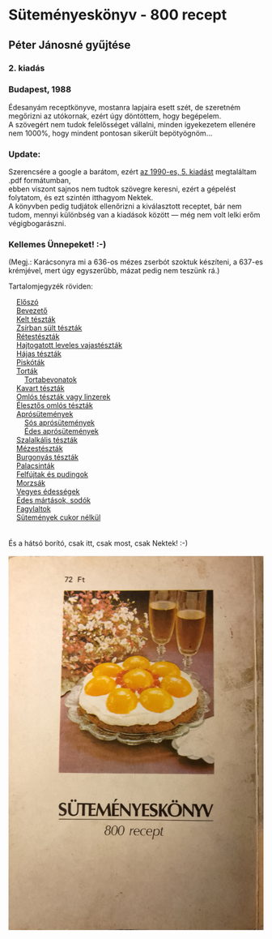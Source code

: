 # Süteményeskönyv - 800 recept
## Péter Jánosné gyűjtése
### 2. kiadás
### Budapest, 1988

Édesanyám receptkönyve, mostanra lapjaira esett szét, de szeretném megőrizni az utókornak, ezért úgy döntöttem, hogy begépelem.\
A szövegért nem tudok felelősséget vállalni, minden igyekezetem ellenére nem 1000%, hogy mindent pontosan sikerült bepötyögnöm...

### Update:
Szerencsére a google a barátom, ezért [az 1990-es, 5. kiadást](https://github.com/Erendis42/800_sutemeny/blob/main/sutemenyeskonyv_800_recept.pdf) megtaláltam .pdf formátumban,\
ebben viszont sajnos nem tudtok szövegre keresni, ezért a gépelést folytatom, és ezt szintén itthagyom Nektek.\
A könyvben pedig tudjátok ellenőrizni a kiválasztott receptet, bár nem tudom, mennyi különbség van a kiadások között — még nem volt lelki erőm végigbogarászni.

### Kellemes Ünnepeket! :-)

(Megj.: Karácsonyra mi a 636-os mézes zserbót szoktuk készíteni, a 637-es krémjével, mert úgy egyszerűbb, mázat pedig nem teszünk rá.)

Tartalomjegyzék röviden:

&nbsp;&nbsp;&nbsp;&nbsp;[Előszó](https://github.com/Erendis42/800_sutemeny/blob/main/000_minden.txt#L2)\
&nbsp;&nbsp;&nbsp;&nbsp;[Bevezető](https://github.com/Erendis42/800_sutemeny/blob/main/000_minden.txt#L32)\
&nbsp;&nbsp;&nbsp;&nbsp;[Kelt tészták](https://github.com/Erendis42/800_sutemeny/blob/main/000_minden.txt#L64)\
&nbsp;&nbsp;&nbsp;&nbsp;[Zsírban sült tészták](https://github.com/Erendis42/800_sutemeny/blob/main/000_minden.txt#L506)\
&nbsp;&nbsp;&nbsp;&nbsp;[Rétestészták](https://github.com/Erendis42/800_sutemeny/blob/main/000_minden.txt#L740)\
&nbsp;&nbsp;&nbsp;&nbsp;[Hajtogatott leveles vajastészták](https://github.com/Erendis42/800_sutemeny/blob/main/000_minden.txt#L827)\
&nbsp;&nbsp;&nbsp;&nbsp;[Hájas tészták](https://github.com/Erendis42/800_sutemeny/blob/main/000_minden.txt#L983)\
&nbsp;&nbsp;&nbsp;&nbsp;[Piskóták](https://github.com/Erendis42/800_sutemeny/blob/main/000_minden.txt#L1126)\
&nbsp;&nbsp;&nbsp;&nbsp;[Torták](https://github.com/Erendis42/800_sutemeny/blob/main/000_minden.txt#L2276)\
&nbsp;&nbsp;&nbsp;&nbsp;&nbsp;&nbsp;&nbsp;&nbsp;[Tortabevonatok](https://github.com/Erendis42/800_sutemeny/blob/main/000_minden.txt#L3449)\
&nbsp;&nbsp;&nbsp;&nbsp;[Kavart tészták](https://github.com/Erendis42/800_sutemeny/blob/main/000_minden.txt#L3544)\
&nbsp;&nbsp;&nbsp;&nbsp;[Omlós tészták vagy linzerek](https://github.com/Erendis42/800_sutemeny/blob/main/000_minden.txt#L4241)\
&nbsp;&nbsp;&nbsp;&nbsp;[Élesztős omlós tészták](https://github.com/Erendis42/800_sutemeny/blob/main/000_minden.txt#L5396)\
&nbsp;&nbsp;&nbsp;&nbsp;[Aprósütemények](https://github.com/Erendis42/800_sutemeny/blob/main/000_minden.txt#L5724)\
&nbsp;&nbsp;&nbsp;&nbsp;&nbsp;&nbsp;&nbsp;&nbsp;[Sós aprósütemények](https://github.com/Erendis42/800_sutemeny/blob/main/000_minden.txt#L5732)\
&nbsp;&nbsp;&nbsp;&nbsp;&nbsp;&nbsp;&nbsp;&nbsp;[Édes aprósütemények](https://github.com/Erendis42/800_sutemeny/blob/main/000_minden.txt#L6351)\
&nbsp;&nbsp;&nbsp;&nbsp;[Szalalkális tészták](https://github.com/Erendis42/800_sutemeny/blob/main/000_minden.txt#L7025)\
&nbsp;&nbsp;&nbsp;&nbsp;[Mézestészták](https://github.com/Erendis42/800_sutemeny/blob/main/000_minden.txt#L7196)\
&nbsp;&nbsp;&nbsp;&nbsp;[Burgonyás tészták](https://github.com/Erendis42/800_sutemeny/blob/main/000_minden.txt#L7629)\
&nbsp;&nbsp;&nbsp;&nbsp;[Palacsinták](https://github.com/Erendis42/800_sutemeny/blob/main/000_minden.txt#L7869)\
&nbsp;&nbsp;&nbsp;&nbsp;[Felfújtak és pudingok](https://github.com/Erendis42/800_sutemeny/blob/main/000_minden.txt#L7997)\
&nbsp;&nbsp;&nbsp;&nbsp;[Morzsák](https://github.com/Erendis42/800_sutemeny/blob/main/000_minden.txt#L8473)\
&nbsp;&nbsp;&nbsp;&nbsp;[Vegyes édességek](https://github.com/Erendis42/800_sutemeny/blob/main/000_minden.txt#L8532)\
&nbsp;&nbsp;&nbsp;&nbsp;[Édes mártások, sodók](https://github.com/Erendis42/800_sutemeny/blob/main/000_minden.txt#L8935)\
&nbsp;&nbsp;&nbsp;&nbsp;[Fagylaltok](https://github.com/Erendis42/800_sutemeny/blob/main/000_minden.txt#L9004)\
&nbsp;&nbsp;&nbsp;&nbsp;[Sütemények cukor nélkül](https://github.com/Erendis42/800_sutemeny/blob/main/000_minden.txt#L9060)
\
\
\
És a hátsó borító, csak itt, csak most, csak Nektek! :-)
\
\
![hatso_borito](https://github.com/Erendis42/800_sutemeny/blob/main/sutik.jpg)
